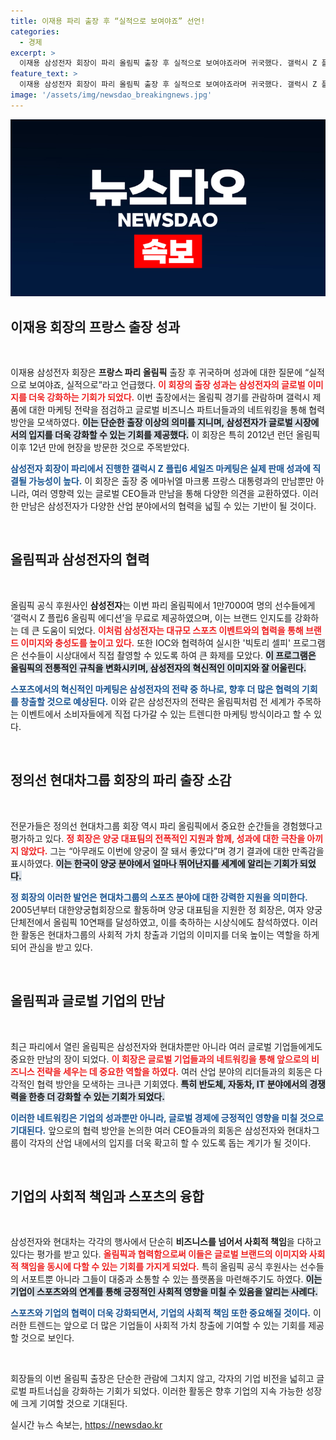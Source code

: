 ```yaml
---
title: 이재용 파리 출장 후 “실적으로 보여야죠” 선언!
categories:
  - 경제
excerpt: >
  이재용 삼성전자 회장이 파리 올림픽 출장 후 실적으로 보여야죠라며 귀국했다. 갤럭시 Z 플립6 셀프 마케팅과 글로벌 기업인 네트워킹 성과를 자랑하며, 선수들에게 특별 에디션 제공 소식을 전했다. 클릭하고 더 알아보세요!
feature_text: >
  이재용 삼성전자 회장이 파리 올림픽 출장 후 실적으로 보여야죠라며 귀국했다. 갤럭시 Z 플립6 셀프 마케팅과 글로벌 기업인 네트워킹 성과를 자랑하며, 선수들에게 특별 에디션 제공 소식을 전했다. 클릭하고 더 알아보세요!
image: '/assets/img/newsdao_breakingnews.jpg'
---
```


<p><img src="/assets/img/newsdao_breakingnews.jpg" alt="ranknews 속보" /></p>

<h2 data-ke-size="size26">이재용 회장의 프랑스 출장 성과</h2>

<p data-ke-size="size16">&nbsp;</p>

<p>이재용 삼성전자 회장은 <strong>프랑스 파리 올림픽</strong> 출장 후 귀국하며 성과에 대한 질문에 “실적으로 보여야죠, 실적으로”라고 언급했다. <b><span style="color: #ee2323;">이 회장의 출장 성과는 삼성전자의 글로벌 이미지를 더욱 강화하는 기회가 되었다.</span></b> 이번 출장에서는 올림픽 경기를 관람하며 갤럭시 제품에 대한 마케팅 전략을 점검하고 글로벌 비즈니스 파트너들과의 네트워킹을 통해 협력 방안을 모색하였다. <b><span style="background-color: #21538527;">이는 단순한 출장 이상의 의미를 지니며, 삼성전자가 글로벌 시장에서의 입지를 더욱 강화할 수 있는 기회를 제공했다.</span></b> 이 회장은 특히 2012년 런던 올림픽 이후 12년 만에 현장을 방문한 것으로 주목받았다. </p>

<p><b><span style="color: #1a5490;">삼성전자 회장이 파리에서 진행한 갤럭시 Z 플립6 세일즈 마케팅은 실제 판매 성과에 직결될 가능성이 높다.</span></b> 이 회장은 출장 중 에마뉘엘 마크롱 프랑스 대통령과의 만남뿐만 아니라, 여러 영향력 있는 글로벌 CEO들과 만남을 통해 다양한 의견을 교환하였다. 이러한 만남은 삼성전자가 다양한 산업 분야에서의 협력을 넓힐 수 있는 기반이 될 것이다. </p>

<p data-ke-size="size16">&nbsp;</p>

<h2 data-ke-size="size26">올림픽과 삼성전자의 협력</h2>

<p data-ke-size="size16">&nbsp;</p>

<p>올림픽 공식 후원사인 <strong>삼성전자</strong>는 이번 파리 올림픽에서 1만7000여 명의 선수들에게 ‘갤럭시 Z 플립6 올림픽 에디션’을 무료로 제공하였으며, 이는 브랜드 인지도를 강화하는 데 큰 도움이 되었다. <b><span style="color: #ee2323;">이처럼 삼성전자는 대규모 스포츠 이벤트와의 협력을 통해 브랜드 이미지와 충성도를 높이고 있다.</span></b> 또한 IOC와 협력하여 실시한 '빅토리 셀피' 프로그램은 선수들이 시상대에서 직접 촬영할 수 있도록 하여 큰 화제를 모았다. <b><span style="background-color: #21538527;">이 프로그램은 올림픽의 전통적인 규칙을 변화시키며, 삼성전자의 혁신적인 이미지와 잘 어울린다.</span></b></p>

<p><b><span style="color: #1a5490;">스포츠에서의 혁신적인 마케팅은 삼성전자의 전략 중 하나로, 향후 더 많은 협력의 기회를 창출할 것으로 예상된다.</span></b> 이와 같은 삼성전자의 전략은 올림픽처럼 전 세계가 주목하는 이벤트에서 소비자들에게 직접 다가갈 수 있는 트렌디한 마케팅 방식이라고 할 수 있다. </p>

<p data-ke-size="size16">&nbsp;</p>

<h2 data-ke-size="size26">정의선 현대차그룹 회장의 파리 출장 소감</h2>

<p data-ke-size="size16">&nbsp;</p>

<p>전문가들은 정의선 현대차그룹 회장 역시 파리 올림픽에서 중요한 순간들을 경험했다고 평가하고 있다. <b><span style="color: #ee2323;">정 회장은 양궁 대표팀의 전폭적인 지원과 함께, 성과에 대한 극찬을 아끼지 않았다.</span></b> 그는 “아무래도 이번에 양궁이 잘 돼서 좋았다”며 경기 결과에 대한 만족감을 표시하였다. <b><span style="background-color: #21538527;">이는 한국이 양궁 분야에서 얼마나 뛰어난지를 세계에 알리는 기회가 되었다.</span></b></p>

<p><b><span style="color: #1a5490;">정 회장의 이러한 발언은 현대차그룹의 스포츠 분야에 대한 강력한 지원을 의미한다.</span></b> 2005년부터 대한양궁협회장으로 활동하며 양궁 대표팀을 지원한 정 회장은, 여자 양궁 단체전에서 올림픽 10연패를 달성하였고, 이를 축하하는 시상식에도 참석하였다. 이러한 활동은 현대차그룹의 사회적 가치 창출과 기업의 이미지를 더욱 높이는 역할을 하게 되어 관심을 받고 있다.</p>

<p data-ke-size="size16">&nbsp;</p>

<h2 data-ke-size="size26">올림픽과 글로벌 기업의 만남</h2>

<p data-ke-size="size16">&nbsp;</p>

<p>최근 파리에서 열린 올림픽은 삼성전자와 현대차뿐만 아니라 여러 글로벌 기업들에게도 중요한 만남의 장이 되었다. <b><span style="color: #ee2323;">이 회장은 글로벌 기업들과의 네트워킹을 통해 앞으로의 비즈니스 전략을 세우는 데 중요한 역할을 하였다.</span></b> 여러 산업 분야의 리더들과의 회동은 다각적인 협력 방안을 모색하는 크나큰 기회였다. <b><span style="background-color: #21538527;">특히 반도체, 자동차, IT 분야에서의 경쟁력을 한층 더 강화할 수 있는 기회가 되었다.</span></b></p>

<p><b><span style="color: #1a5490;">이러한 네트워킹은 기업의 성과뿐만 아니라, 글로벌 경제에 긍정적인 영향을 미칠 것으로 기대된다.</span></b> 앞으로의 협력 방안을 논의한 여러 CEO들과의 회동은 삼성전자와 현대차그룹이 각자의 산업 내에서의 입지를 더욱 확고히 할 수 있도록 돕는 계기가 될 것이다. </p>

<p data-ke-size="size16">&nbsp;</p>

<h2 data-ke-size="size26">기업의 사회적 책임과 스포츠의 융합</h2>

<p data-ke-size="size16">&nbsp;</p>

<p>삼성전자와 현대차는 각각의 행사에서 단순히 <strong>비즈니스를 넘어서 사회적 책임</strong>을 다하고 있다는 평가를 받고 있다. <b><span style="color: #ee2323;">올림픽과 협력함으로써 이들은 글로벌 브랜드의 이미지와 사회적 책임을 동시에 다할 수 있는 기회를 가지게 되었다.</span></b> 특히 올림픽 공식 후원사는 선수들의 서포트뿐 아니라 그들이 대중과 소통할 수 있는 플랫폼을 마련해주기도 하였다. <b><span style="background-color: #21538527;">이는 기업이 스포츠와의 연계를 통해 긍정적인 사회적 영향을 미칠 수 있음을 알리는 사례다.</span></b></p>

<p><b><span style="color: #1a5490;">스포츠와 기업의 협력이 더욱 강화되면서, 기업의 사회적 책임 또한 중요해질 것이다.</span></b> 이러한 트렌드는 앞으로 더 많은 기업들이 사회적 가치 창출에 기여할 수 있는 기회를 제공할 것으로 보인다. </p>

<p data-ke-size="size16">&nbsp;</p>

<p>회장들의 이번 올림픽 출장은 단순한 관람에 그치지 않고, 각자의 기업 비전을 넓히고 글로벌 파트너십을 강화하는 기회가 되었다. 이러한 활동은 향후 기업의 지속 가능한 성장에 크게 기여할 것으로 기대된다.</p>
실시간 뉴스 속보는, <a href="https://newsdao.kr" rel="dofollow">https://newsdao.kr</a>


